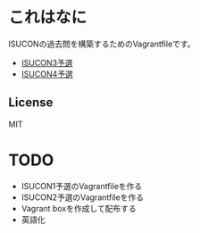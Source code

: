 # これはなに

ISUCONの過去問を構築するためのVagrantfileです。

- [ISUCON3予選](https://github.com/matsuu/vagrant-isucon/tree/master/isucon3-qualifier)
- [ISUCON4予選](https://github.com/matsuu/vagrant-isucon/tree/master/isucon4-qualifier)

## License

MIT

# TODO

- ISUCON1予選のVagrantfileを作る
- ISUCON2予選のVagrantfileを作る
- Vagrant boxを作成して配布する
- 英語化
